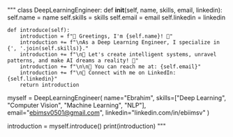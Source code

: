 """
class DeepLearningEngineer:
    def __init__(self, name, skills, email, linkedin):
        self.name = name
        self.skills = skills
        self.email = email
        self.linkedin = linkedin

    def introduce(self):
        introduction = f"👋 Greetings, I'm {self.name}! 🤖"
        introduction += f"\nAs a Deep Learning Engineer, I specialize in {', '.join(self.skills)}."
        introduction += f"\n🔭 Let's create intelligent systems, unravel patterns, and make AI dreams a reality! 🚀"
        introduction += f"\n\n📧 You can reach me at: {self.email}"
        introduction += f"\n💼 Connect with me on LinkedIn: {self.linkedin}"
        return introduction

myself = DeepLearningEngineer(
    name="Ebrahim",
    skills=["Deep Learning", "Computer Vision", "Machine Learning", "NLP"],
    email="ebimsv0501@gmail.com",
    linkedin="linkedin.com/in/ebiimsv"
)

introduction = myself.introduce()
print(introduction)
"""


<!---
Ebimsv/Ebimsv is a ✨ special ✨ repository because its `README.md` (this file) appears on your GitHub profile.
You can click the Preview link to take a look at your changes.
--->
